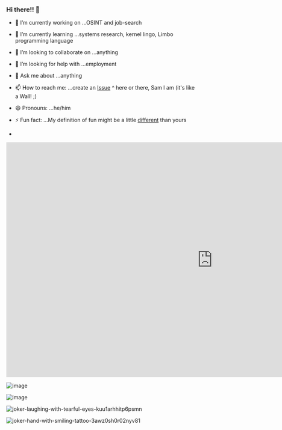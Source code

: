 ### Hi there!! 👋

<!--
**hatonthecat/hatonthecat** is a ✨ _special_ ✨ repository because its `README.md` (this file) appears on your GitHub profile.

Here are some ideas to get you started:
-->

- 🔭 I’m currently working on ...OSINT and job-search
- 🌱 I’m currently learning ...systems research, kernel lingo, Limbo programming language
- 👯 I’m looking to collaborate on ...anything
- 🤔 I’m looking for help with ...employment
- 💬 Ask me about ...anything
- 📫 How to reach me: ...create an [Issue](https://github.com/hatonthecat/hatonthecat/issues/new) ^ here or there, Sam I am (it's like a Wall! ;)
- 😄 Pronouns: ...he/him
- ⚡ Fun fact: ...My definition of fun might be a little [different](https://www.youtube.com/watch?v=Qb1_UjIPCTE) than yours

- 
<iframe width="1094" height="625" src="https://www.youtube.com/embed/Qb1_UjIPCTE" title="Austin Powers Best Of Frau Farbissina HD" frameborder="0" allow="accelerometer; autoplay; clipboard-write; encrypted-media; gyroscope; picture-in-picture; web-share" allowfullscreen></iframe>

![image](https://github.com/hatonthecat/hatonthecat/assets/76194453/a7fdd751-8f10-41bf-80e3-f73f6cbfdce3)

![image](https://github.com/hatonthecat/hatonthecat/assets/76194453/50d8bebb-3b6a-40c0-8d12-60bd09a2f3da)

![joker-laughing-with-tearful-eyes-kuu1arhhitp6psmn](https://github.com/hatonthecat/hatonthecat/assets/76194453/1431f8fe-1bf8-4596-8d60-5c4f619d313c)

![joker-hand-with-smiling-tattoo-3awz0sh0r02nyv81](https://github.com/hatonthecat/hatonthecat/assets/76194453/c910c3fb-0a04-4ddc-988d-a05d8b67563a)
